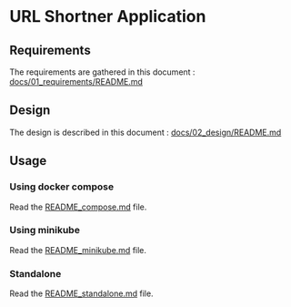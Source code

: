 <p align="center">
    <a href="../../actions/workflows/db_test.yml"><img src="../../actions/workflows/db_test.yml/badge.svg" alt="" style="max-width: 100%;"></a>
    <br/>
    <a href="../../actions/workflows/api_service_test.yml"><img src="../../actions/workflows/api_service_test.yml/badge.svg" alt="" style="max-width: 100%;"></a>
    <br/>
     <a href="../../actions/workflows/redirection_service_test.yml"><img src="../../actions/workflows/redirection_service_test.yml/badge.svg" alt="" style="max-width: 100%;"></a>
</p>

# URL Shortner Application

## Requirements
The requirements are gathered in this document : [docs/01_requirements/README.md](docs/01_requirements/README.md)

## Design
The design is described in this document : [docs/02_design/README.md](docs/02_design/README.md)

## Usage

### Using docker compose
Read the [README_compose.md](README_compose.md) file.

### Using minikube
Read the [README_minikube.md](README_minikube.md) file.

### Standalone
Read the [README_standalone.md](README_standalone.md) file.